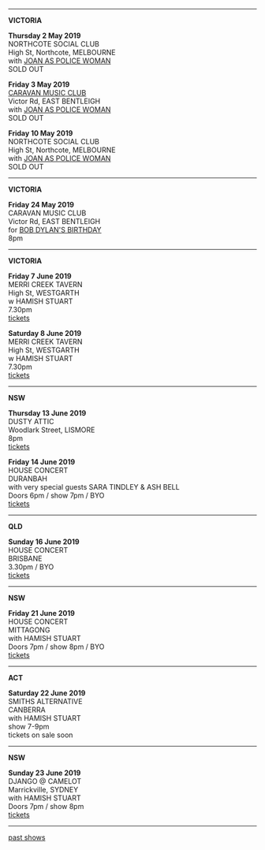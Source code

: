 * * * * * 

**VICTORIA**    

**Thursday 2 May 2019**  
NORTHCOTE SOCIAL CLUB         
High St, Northcote, MELBOURNE          
with [JOAN AS POLICE WOMAN](http://joanaspolicewoman.com/)       
SOLD OUT    

**Friday 3 May 2019**  
[CARAVAN MUSIC CLUB](https://www.caravanmusic.com.au/gigs/joan-as-police-woman-damned-devotion-tour/)           
Victor Rd, EAST BENTLEIGH           
with [JOAN AS POLICE WOMAN](http://joanaspolicewoman.com/)       
SOLD OUT    
    
**Friday 10 May 2019**  
NORTHCOTE SOCIAL CLUB         
High St, Northcote, MELBOURNE          
with [JOAN AS POLICE WOMAN](http://joanaspolicewoman.com/)       
SOLD OUT    

* * * * * 

**VICTORIA**    

**Friday 24 May 2019**  
CARAVAN MUSIC CLUB         
Victor Rd, EAST BENTLEIGH            
for [BOB DYLAN'S BIRTHDAY](https://www.caravanmusic.com.au/gigs/bob-dylans-70th-birthday-celebration-3-2/)  
8pm  

* * * * *    

**VICTORIA**    

**Friday 7 June 2019**   
MERRI CREEK TAVERN  
High St, WESTGARTH  
w HAMISH STUART  
7.30pm  
[tickets](https://tix.fomoevents.com/e/krm5ecW61tnp1XRaNl0)  

**Saturday 8 June 2019**  
MERRI CREEK TAVERN  
High St, WESTGARTH  
w HAMISH STUART  
7.30pm  
[tickets](https://tix.fomoevents.com/e/JvBXFcI_xEmlLswUBkk)  

* * * * *    

**NSW**    

**Thursday 13 June 2019**  
DUSTY ATTIC  
Woodlark Street, LISMORE  
8pm  
[tickets](http://www.trybooking.com/BCCBY)    

**Friday 14 June 2019**  
HOUSE CONCERT  
DURANBAH  
with very special guests SARA TINDLEY & ASH BELL  
Doors 6pm / show 7pm / BYO  
[tickets](https://www.trybooking.com/BCCQX)  

* * * * *    

**QLD**    

**Sunday 16 June 2019**  
HOUSE CONCERT  
BRISBANE  
3.30pm / BYO  
[tickets](https://www.trybooking.com/BCCCN)    

* * * * *    

**NSW**    

**Friday 21 June 2019**  
HOUSE CONCERT  
MITTAGONG  
with HAMISH STUART  
Doors 7pm / show 8pm / BYO  
[tickets](https://www.trybooking.com/BCCDY)  
 
* * * * *    

**ACT**    

**Saturday 22 June 2019**  
SMITHS ALTERNATIVE  
CANBERRA  
with HAMISH STUART  
show 7-9pm  
tickets on sale soon  
  
* * * * *    

**NSW**    

**Sunday 23 June 2019**    
DJANGO @ CAMELOT  
Marrickville, SYDNEY  
with HAMISH STUART  
Doors 7pm / show 8pm   
[tickets](https://www.stickytickets.com.au/85552/lucie_thorne__hamish_stuart_single_launch__django_%40_camelot.aspx)  

* * * * *    

[past shows](?p=shows/archive/)

